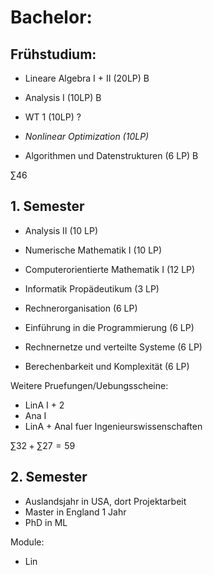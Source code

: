 # Bachelor:
## Frühstudium:
- Lineare Algebra I + II (20LP) B
- Analysis I (10LP) B
- WT 1 (10LP) ?
- *Nonlinear Optimization (10LP)*

- Algorithmen und Datenstrukturen (6 LP) B

$\sum 46$
## 1. Semester
- Analysis II (10 LP)
- Numerische Mathematik I (10 LP)
- Computerorientierte Mathematik I (12 LP)

- Informatik Propädeutikum (3 LP)
- Rechnerorganisation (6 LP)
- Einführung in die Programmierung (6 LP)
- Rechnernetze und verteilte Systeme (6 LP)
- Berechenbarkeit und Komplexität (6 LP)

Weitere Pruefungen/Uebungsscheine:
- LinA I + 2 
- Ana I
- LinA + AnaI fuer Ingenieurswissenschaften

$\sum 32 + \sum 27 = 59$
## 2. Semester





- Auslandsjahr in USA, dort Projektarbeit
- Master in England 1 Jahr
- PhD in ML 


Module: 
- Lin
